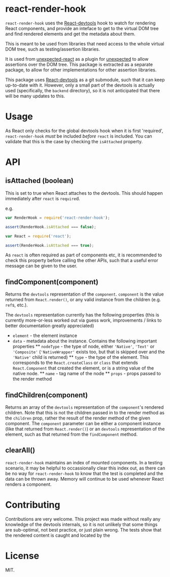 # react-render-hook

`react-render-hook` uses the [React-devtools](https://github.com/facebook/react-devtools) hook to watch for rendering React components,
and provide an inteface to get to the virtual DOM tree and find rendered elements and get the metadata about them.

This is meant to be used from libraries that need access to the whole virtual DOM tree, such as testing/assertion libraries.

It is used from [unexpected-react](https://github.com/bruderstein/unexpected-react) as a plugin for [unexpected](http://unexpected.js.org)
to allow assertions over the DOM tree. This package is extracted as a separate package, to allow for other implementations for other assertion
libraries.


This package uses [React-devtools](https://github.com/facebook/react-devtools) as a git submodule, such that it can keep up-to-date with it. However,
only a small part of the devtools is actually used (specifically, the `backend` directory), so it is not anticipated that there will be many updates to this.

# Usage
As React only checks for the global devtools hook when it is first 'required', `react-render-hook` *must* be included *before* `react` is included.
You can validate that this is the case by checking the `isAttached` property.

# API

## isAttached (boolean)

This is set to true when React attaches to the devtools. This should happen immediately after `react` is `require`d.

e.g.
```js
var RenderHook = require('react-render-hook');

assert(RenderHook.isAttached === false);

var React = require('react');

assert(RenderHook.isAttached === true);
```

As `react` is often required as part of components etc, it is recommended to check this property
before calling the other APIs, such that a useful error message can be given to the user.

## findComponent(component)

Returns the `devtools` representation of the `component`.  `component` is the value returned from `React.render()`, or any
valid instance from the children (e.g. `ref`s, etc.).

The `devtools` representation currently has the following properties  (this is currently more-or-less worked out via guess work,
improvements / links to better documentation greatly appreciated)
* `element` - the element instance
* `data` - metadata about the instance. Contains the following important properties
** `nodeType` - the type of node, either `'Native'`, `'Text'` or `'Composite'`  (`'NativeWrapper'` exists too, but that is skipped over and
the `'Native'` child is returned)
** `type` - the type of the element. This corresponds to the `React.createClass` or `class` that extends `React.Component` that
created the element, or is a string value of the native node.
** `name` - tag name of the node
** `props` - props passed to the render method

## findChildren(component)

Returns an array of the `devtools` representation of the `component`'s rendered children. Note that this is not the children passed in to the
render method as the `children` prop, rather the result of the render method of the given component. The `component` parameter can be either a
component instance (like that returned from `React.render()`) or an `devtools` representation of the element, such as that returned from the
`findComponent` method.

## clearAll()

`react-render-hook` maintains an index of mounted components. In a testing scenario, it may be helpful to occassionally clear this index out, as there can be
no way for `react-render-hook` to know that the test is completed and the data can be thrown away.  Memory will continue to be used whenever React renders a
component.

# Contributing

Contributions are very welcome. This project was made without really any knowledge of the devtools internals, so it is not unlikely that some
things are sub-optimal, not best practice, or just plain wrong. The tests show that the rendered content is caught and located by the  

# License

MIT.
